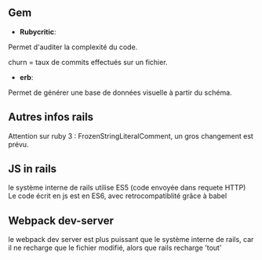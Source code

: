 ## Gem

* **Rubycritic**:

Permet d'auditer la complexité du code.

churn = taux de commits effectués sur un fichier.

* **erb**:

Permet de générer une base de données visuelle à partir du schéma.



## Autres infos rails

Attention sur ruby 3 : FrozenStringLiteralComment, un gros changement est prévu.

## JS in rails

le système interne de rails utilise ES5 (code envoyée dans requete HTTP)
Le code écrit en js est en ES6, avec retrocompatiblité grâce à babel

## Webpack dev-server

le webpack dev server est plus puissant que le système interne de rails, car il ne recharge que le fichier modifié, alors que rails recharge 'tout'
